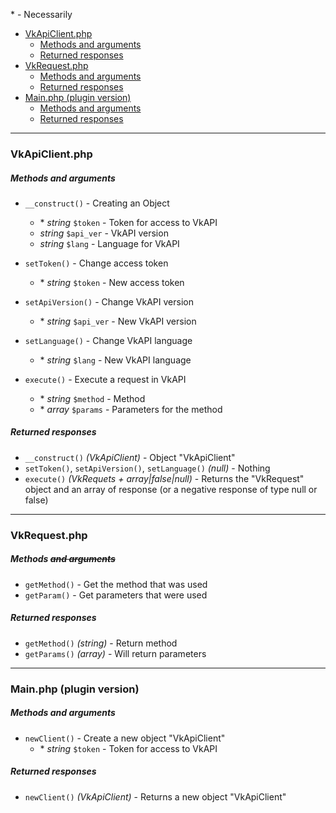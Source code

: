 \* - Necessarily
- [VkApiClient.php](#vkapiclientphp)
  - [Methods and arguments](#methods-and-arguments)
  - [Returned responses](#returned-responses)
- [VkRequest.php](#vkrequestphp)
  - [Methods and arguments](#methods-and-arguments-1)
  - [Returned responses](#returned-responses-1)
- [Main.php (plugin version)](#mainphp-plugin-version)
  - [Methods and arguments](#methods-and-arguments-2)
  - [Returned responses](#returned-responses-2)
___

### VkApiClient.php
##### Methods and arguments
- `__construct()` - Creating an Object
  - \* *string* `$token` - Token for access to VkAPI
  - *string* `$api_ver` - VkAPI version
  - *string* `$lang` - Language for VkAPI

- `setToken()` - Change access token
  - \* *string* `$token` - New access token

- `setApiVersion()` - Change VkAPI version
  - \* *string* `$api_ver` - New VkAPI version

- `setLanguage()` - Change VkAPI language
  - \* *string* `$lang` - New VkAPI language

- `execute()` - Execute a request in VkAPI
  - \* *string* `$method` - Method
  - \* *array* `$params` - Parameters for the method

##### Returned responses
- `__construct()` *(VkApiClient)* - Object "VkApiClient"
- `setToken()`, `setApiVersion()`, `setLanguage()` *(null)* - Nothing
- `execute()` *(VkRequets + array|false|null)* - Returns the "VkRequest" object and an array of response (or a negative response of type null or false)
___
### VkRequest.php
##### Methods ~~and arguments~~
- `getMethod()` - Get the method that was used
- `getParam()` - Get parameters that were used

##### Returned responses
- `getMethod()` *(string)* - Return method
- `getParams()` *(array)* - Will return parameters
___
### Main.php (plugin version)
##### Methods and arguments
- `newClient()` - Create a new object "VkApiClient"
  - \* *string* `$token` - Token for access to VkAPI

##### Returned responses
- `newClient()` *(VkApiClient)* - Returns a new object "VkApiClient"
